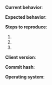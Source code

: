 **Current behavior**: 

**Expected behavior**: 

**Steps to reproduce**:

1. 
2. 
3. 

**Client version**: 

**Commit hash**: 

**Operating system**: 
